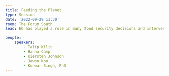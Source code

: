 ```yaml
---
title: Feeding the Planet
type: Session
date: '2022-09-29 11:30'
room: The Forum South
lead: EO has played a role in many food security decisions and interventions over the years - whether it's part of the solution or monitoring solutions in progress. How do we separate the hype from the impactful investments? What big bets do we need to make as an EO community between now and 2030 to end hunger? 

people:
    speakers:
        - Talip Kilic
        - Hanna Camp
        - Kiersten Johnson
        - Jawoo Koo
        - Kunwar Singh, PhD
---
```

